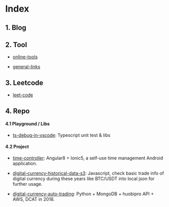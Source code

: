 # Index

## 1. Blog

## 2. Tool

- [online-tools](https://github.com/ibarapascal/access-catalog/blob/master/tool/online-tools.md)

- [general-links](https://github.com/ibarapascal/access-catalog/blob/master/tool/general-links.md)


## 3. Leetcode

- [leet-code](https://github.com/ibarapascal/access-catalog/blob/master/leetcode/leet-code.md)


## 4. Repo

#### 4.1 Playground / Libs

- [ts-debug-in-vscode](https://github.com/ibarapascal/ts-debug-in-vscode): Typescript unit test & libs


#### 4.2 Project

- [time-controller](https://github.com/ibarapascal/time-controller): Angular8 + Ionic5, a self-use time management Android application.

- [digital-currency-historical-data-s3](https://github.com/ibarapascal/digital-currency-historical-data-s3): Javascript, check basic trade info of digital currency during these years like BTC/USDT into local json for further usage.

- [digital-currency-auto-trading](https://github.com/ibarapascal/digital-currency-auto-trading): Python + MongoDB + huobipro API + AWS, DCAT in 2018.




